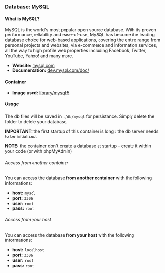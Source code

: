 ### Database: MySQL

#### What is MySQL?

MySQL is the world's most popular open source database. With its proven performance, reliability and ease-of-use, MySQL has become the leading database choice for web-based applications, covering the entire range from personal projects and websites, via e-commerce and information services, all the way to high profile web properties including Facebook, Twitter, YouTube, Yahoo! and many more.

* **Website:** [mysql.com](https://www.mysql.com)
* **Documentation:** [dev.mysql.com/doc/](https://dev.mysql.com/doc/)

#### Container

* **Image used:** [library/mysql:5](https://hub.docker.com/_/mysql/)

##### Usage

The db files will be saved in `./db/mysql` for persistance. Simply delete the folder to delete your database.

**IMPORTANT:** the first startup of this container is long : the db server needs to be initialized.

**NOTE:** the container don't create a database at startup - create it within your code (or with phpMyAdmin)

###### Access from another container

You can access the database **from another container** with the following informations:

* **host:** `mysql`
* **port:** `3306`
* **user:** `root`
* **pass:** `root`

###### Access from your host

You can access the database  **from your host** with the following informations:

* **host:** `localhost`
* **port:** `3306`
* **user:** `root`
* **pass:** `root`

